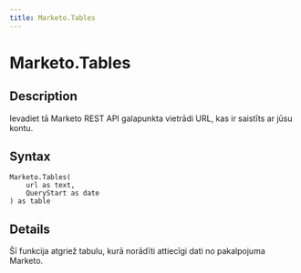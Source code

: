 ```yaml
---
title: Marketo.Tables
---
```


# Marketo.Tables


## Description

Ievadiet tā Marketo REST API galapunkta vietrādi URL, kas ir saistīts ar jūsu kontu.


## Syntax

```powerquery
Marketo.Tables(
    url as text,
    QueryStart as date
) as table
```


## Details

Šī funkcija atgriež tabulu, kurā norādīti attiecīgi dati no pakalpojuma Marketo.


